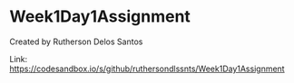 # Week1Day1Assignment
Created by Rutherson Delos Santos

Link: https://codesandbox.io/s/github/ruthersondlssnts/Week1Day1Assignment

